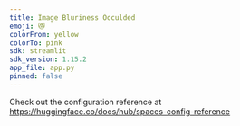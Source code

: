 ```yaml
---
title: Image Bluriness Occulded
emoji: 😻
colorFrom: yellow
colorTo: pink
sdk: streamlit
sdk_version: 1.15.2
app_file: app.py
pinned: false
---
```


Check out the configuration reference at https://huggingface.co/docs/hub/spaces-config-reference
